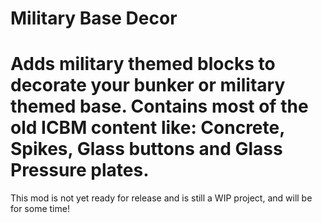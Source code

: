 Military Base Decor
=================

Adds military themed blocks to decorate your bunker or military themed base. 
Contains most of the old ICBM content like: Concrete, Spikes, Glass buttons and Glass Pressure plates.
=================
This mod is not yet ready for release and is still a WIP project, and will be for some time!
